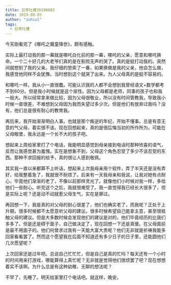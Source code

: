 ```yaml
---
title: 日常吐槽20190803
date: 1019-08-03
author: "zuhiul"
tags:
  - 日常吐槽
---
```


今天刚看完了《哪吒之魔童降世》，颇有感触。

实际上最打动我的那一幕就是哪吒白化前的那一幕，哪吒的父亲，愿意和哪吒换命。一个二十好几的大老爷们真的是在影院无声的哭了。真的是挺打动我的。突然间就想到了我的父亲。我仔细的思索了一番，如果换做是我的父亲，他会怎么做，我感觉他同样不会犹豫。当时想到这个就哭了出来。为人父母真的是挺不容易的。

和哪吒一样，我从小一直很蠢。可能认识我的人都不会想到我曾经语文+数学都考不到60分。但是我小时候就是这个尿性。因为父母都是老师，同事的孩子也和我一般大。所以经常拿来做比较，因为父母很敬业，所以没有时间管教我，导致我小时候一直很差，不难想到父母因为我而失望过多少次。但是他们有放弃过我吗？没有，他们总是很有耐心的教育我。

再后来，我开始渐渐明白人事。也就是那个叛逆的年纪，开始不懂事。总是有意无意的气父母，着实很不该。现在回想起来，真的是很后悔当初的所作所为。可能在父母眼里，我永远是一个长不大的孩子吧。

想起来上周给家里打了个电话，我能明显感觉到母亲接到电话时那种欣喜的语气，反而让我感觉甚为羞愧。实在是想象不到，父母这个角色忍受了多少不该忍受的东西。那种不求回报的给予，真的很让人感到敬佩。

其实我一直以来都算不上听话，想起来上次我母亲用个软件，弄了半天还是没有弄好，给我整着急了，我就很不耐烦了。后来有一天我母亲和我说，让我对她有点耐心，毕竟他们渐渐的老了，不像以前那样灵光了。就像他们小时候对我一样，多给他们一些耐心。听完这个之后，我就很难受了。我一直觉得我已经长大很多了，但是实际上呢？还是动不动就惹父母生气，实在是罪过。

再回想一下，我是真的对父母的耐心很差了，他们也确实老了，而我呢？正处于上升期，很多时候都不太愿意听父母的建议。很多时候希望自己能拿主意，甚至很抵触父母的建议。但是大多数时候会发现他们的建议是对的，他们毕竟经历的比我们多多了。但是还是碍于面子，自己做决定了，现在回想一下还是真傻。在父母面前是最不用面子的。他们何曾求过我有一天能大富大贵呢？他们无非就是祈祷我能多回家看看罢了。然而这个愿望我在后面不知道还有多少日子的日子里，还能圆他们几次愿望呢？

上次回家还是过年吧。总说自己忙忙忙，但是自己是真的忙吗？每天还有一个小时的时间用来打游戏，哪能算得上真忙呢？无非就是觉得他们很烦罢了吧？现在想想着实不该啊。为什么总是有这种幼稚、无聊的想法呢？

不早了，先睡了。明天给家里打个电话吧。就这样，晚安。
